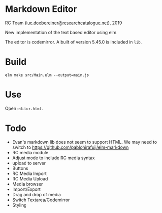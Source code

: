 # Markdown Editor

RC Team (luc.doebereiner@researchcatalogue.net), 2019


New implementation of the text based editor using elm.

The editor is codemirror. A built of version 5.45.0 is included in `lib`.

# Build

```
elm make src/Main.elm --output=main.js
```


# Use

Open `editor.html`.


# Todo

- Evan's markdown lib does not seem to support HTML. We may need to
  switch to https://github.com/pablohirafuji/elm-markdown
- RC media module
- Adjust mode to include RC media syntax
- upload to server
- Buttons
- RC Media Import
- RC Media Upload
- Media browser
- Import/Export
- Drag and drop of media
- Switch Textarea/Codemirror
- Styling
